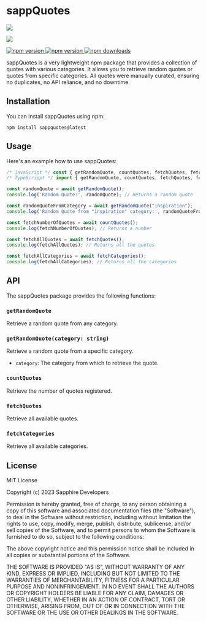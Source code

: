 # sappQuotes

<p align="left"><a href="https://nodei.co/npm/sappquotes"><img src="https://nodei.co/npm/sappquotes.png?mini=true"></a></p>
<p align="left"><a href="https://ko-fi.com/J3J1FVEH0"><img src="https://ko-fi.com/img/githubbutton_sm.svg"></a></p>

<div align="left">
    <a href="https://discord.gg/sapphiredevs-1044098950455627867"> <img src="https://img.shields.io/discord/1044098950455627867?color=5865F2&logo=discord&logoColor=white" alt="npm version"/> </a>
    <a href="https://www.npmjs.com/package/sappquotes"> <img src="https://img.shields.io/npm/v/sappquotes.svg?maxAge=3600" alt="npm version"/> </a>
    <a href="https://www.npmjs.com/package/sappquotes"> <img src="https://img.shields.io/npm/dt/sappquotes.svg?maxAge=3600" alt="npm downloads"/> </a>
</div>

sappQuotes is a very lightweight npm package that provides a collection of quotes with various categories. It allows you to retrieve random quotes or quotes from specific categories. All quotes were manually curated, ensuring no duplicates, no API reliance, and no downtime.

## Installation

You can install sappQuotes using npm:

```shh
npm install sappquotes@latest
```

## Usage

Here's an example how to use sappQuotes:

```typescript
/* JavaScript */ const { getRandomQuote, countQuotes, fetchQuotes, fetchCategories } = await import("sappquotes")
/* TypeScrippt */ import { getRandomQuote, countQuotes, fetchQuotes, fetchCategories } = from "sappquotes"

const randomQuote = await getRandomQuote();
console.log('Random Quote:', randomQuote); // Returns a random quote

const randomQuoteFromCategory = await getRandomQuote("inspiration");
console.log('Random Quote from "inspiration" category:', randomQuoteFromCategory); // Returns a random quote from inspiration category

const fetchNumberOfQuotes = await countQuotes();
console.log(fetchNumberOfQuotes); // Returns a number

const fetchAllQuotes = await fetchQuotes();
console.log(fetchAllQuotes); // Returns all the quotes

const fetchAllCategories = await fetchCategories();
console.log(fetchAllCategories); // Returns all the categories
```

## API

The sappQuotes package provides the following functions:

### `getRandomQuote`

Retrieve a random quote from any category.

### `getRandomQuote(category: string)`

Retrieve a random quote from a specific category.

- `category`: The category from which to retrieve the quote.

### `countQuotes`

Retrieve the number of quotes registered.

### `fetchQuotes`

Retrieve all available quotes.

### `fetchCategories`

Retrieve all available categories.

## License

MIT License

Copyright (c) 2023 Sapphire Developers

Permission is hereby granted, free of charge, to any person obtaining a copy
of this software and associated documentation files (the "Software"), to deal
in the Software without restriction, including without limitation the rights
to use, copy, modify, merge, publish, distribute, sublicense, and/or sell
copies of the Software, and to permit persons to whom the Software is
furnished to do so, subject to the following conditions:

The above copyright notice and this permission notice shall be included in all
copies or substantial portions of the Software.

THE SOFTWARE IS PROVIDED "AS IS", WITHOUT WARRANTY OF ANY KIND, EXPRESS OR
IMPLIED, INCLUDING BUT NOT LIMITED TO THE WARRANTIES OF MERCHANTABILITY,
FITNESS FOR A PARTICULAR PURPOSE AND NONINFRINGEMENT. IN NO EVENT SHALL THE
AUTHORS OR COPYRIGHT HOLDERS BE LIABLE FOR ANY CLAIM, DAMAGES OR OTHER
LIABILITY, WHETHER IN AN ACTION OF CONTRACT, TORT OR OTHERWISE, ARISING FROM,
OUT OF OR IN CONNECTION WITH THE SOFTWARE OR THE USE OR OTHER DEALINGS IN THE
SOFTWARE.
